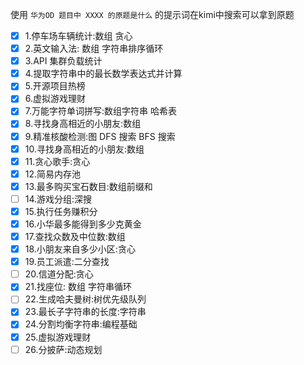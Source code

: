 使用 `华为OD 题目中 XXXX 的原题是什么` 的提示词在kimi中搜索可以拿到原题


-[X] 1.停车场车辆统计:数组 贪心
-[X] 2.英文输入法: 数组 字符串排序循环
-[X] 3.API 集群负载统计
-[X] 4.提取字符串中的最长数学表达式并计算
-[X] 5.开源项目热榜
-[X] 6.虚拟游戏理财
-[X] 7.万能字符单词拼写:数组字符串 哈希表
-[X] 8.寻找身高相近的小朋友:数组
-[X] 9.精准核酸检测:图 DFS 搜索 BFS 搜索
-[X] 10.寻找身高相近的小朋友:数组
-[X] 11.贪心歌手:贪心
-[X] 12.简易内存池
-[X] 13.最多购买宝石数目:数组前缀和
-[ ] 14.游戏分组:深搜
-[X] 15.执行任务赚积分
-[X] 16.小华最多能得到多少克黄金
-[X] 17.查找众数及中位数:数组
-[X] 18.小朋友来自多少小区:贪心
-[X] 19.员工派遣:二分查找
-[ ] 20.信道分配:贪心
-[X] 21.找座位: 数组 字符串循环
-[ ] 22.生成哈夫曼树:树优先级队列
-[X] 23.最长子字符串的长度:字符串
-[X] 24.分割均衡字符串:编程基础
-[X] 25.虚拟游戏理财
-[ ] 26.分披萨:动态规划